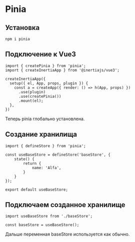 # Pinia

## Установка

```npm i pinia```

## Подключение к Vue3

```
import { createPinia } from 'pinia';
import { createInertiaApp } from '@inertiajs/vue3';

createInertiaApp({
  setup({ el, App, props, plugin }) {
    const a = createApp({ render: () => h(App, props) })
      .use(plugin)
      .use(createPinia())
      .mount(el);
  },
})
```

Теперь pinia глобально установлена.

## Создание хранилища

```
import { defineStore } from 'pinia';

const useBaseStore = defineStore('baseStore', {
	state() {
		return {
			name: 'Alfa',
		}
	}
});

export default useBaseStore;
```

## Подключаем созданное хранилище

```
import useBaseStore from './baseStore';

const baseStore = useBaseStore();
```

Дальше переменная baseStore используется как обычно.

